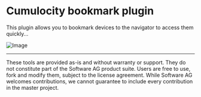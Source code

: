 # Cumulocity bookmark plugin
This plugin allows you to bookmark devices to the navigator to access them quickly...

![Image](img/bookmark-plugin.gif)

______________________
These tools are provided as-is and without warranty or support. They do not constitute part of the Software AG product suite. Users are free to use, fork and modify them, subject to the license agreement. While Software AG welcomes contributions, we cannot guarantee to include every contribution in the master project.
